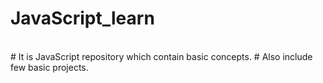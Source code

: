 # JavaScript_learn
<br/>
# It is JavaScript repository which contain basic concepts.
# Also include few basic projects.